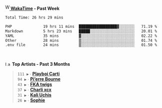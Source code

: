 <img src="https://github.com/dxnter/dxnter/assets/17434202/67b21fa4-d36d-46f9-9dec-f23d976b00ef" alt="WakaTime Logo" width="14" height="18"/><a href="https://wakatime.com/@dxnter" target="_blank"><strong> WakaTime</strong></a><strong> - Past Week</strong>

<!--START_SECTION:waka-->

```txt
Total Time: 26 hrs 29 mins

PHP              19 hrs 11 mins  █████████████████▓░░░░░░░   71.19 %
Markdown         5 hrs 23 mins   █████░░░░░░░░░░░░░░░░░░░░   20.01 %
YAML             35 mins         ▓░░░░░░░░░░░░░░░░░░░░░░░░   02.22 %
Other            28 mins         ▒░░░░░░░░░░░░░░░░░░░░░░░░   01.74 %
.env file        24 mins         ▒░░░░░░░░░░░░░░░░░░░░░░░░   01.50 %
```

<!--END_SECTION:waka-->

<br/>

<!--START_LASTFM_ARTISTS:{"period": "3month", "rows": 6}-->
<a href="https://last.fm" target="_blank"><img src="https://user-images.githubusercontent.com/17434202/215290617-e793598d-d7c9-428f-9975-156db1ba89cc.svg" alt="Last.fm Logo" width="18" height="13"/></a> **Top Artists - Past 3 Months**

> `111 ▶️` ∙ **[Playboi Carti](https://www.last.fm/music/Playboi+Carti)**<br/>
> `94 ▶️` ∙ **[Pi’erre Bourne](https://www.last.fm/music/Pi%E2%80%99erre+Bourne)**<br/>
> `43 ▶️` ∙ **[FKA twigs](https://www.last.fm/music/FKA+twigs)**<br/>
> `37 ▶️` ∙ **[Charli xcx](https://www.last.fm/music/Charli+xcx)**<br/>
> `31 ▶️` ∙ **[Kali Uchis](https://www.last.fm/music/Kali+Uchis)**<br/>
> `26 ▶️` ∙ **[Sophie](https://www.last.fm/music/Sophie)**<br/>
<!--END_LASTFM_ARTISTS-->
